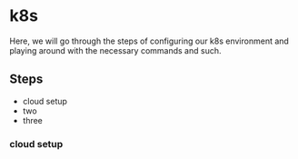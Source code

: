 # k8s
Here, we will go through the steps of configuring our k8s environment and playing around with the necessary commands and such.

## Steps
- cloud setup
- two
- three

### cloud setup
